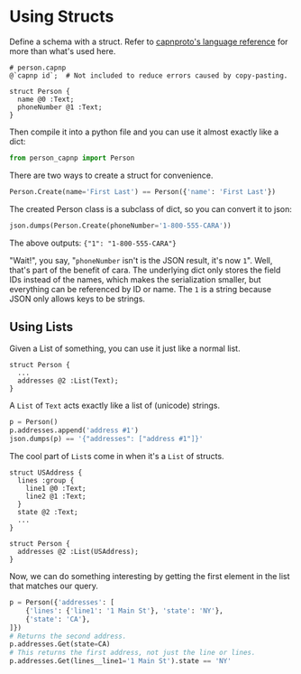 # Using Structs

Define a schema with a struct. Refer to
[capnproto's language reference](http://capnproto.org/language.html) for more
than what's used here.

```capnp
# person.capnp
@`capnp id`;  # Not included to reduce errors caused by copy-pasting.

struct Person {
  name @0 :Text;
  phoneNumber @1 :Text;
}
```

Then compile it into a python file and you can use it almost exactly like a dict:

```python
from person_capnp import Person
```

There are two ways to create a struct for convenience.

```python
Person.Create(name='First Last') == Person({'name': 'First Last'})
```

The created Person class is a subclass of dict, so you can convert it to json:

```python
json.dumps(Person.Create(phoneNumber='1-800-555-CARA'))
```

The above outputs: ``{"1": "1-800-555-CARA"}``

"Wait!", you say, "`phoneNumber` isn't is the JSON result, it's now `1`". Well,
that's part of the benefit of cara. The underlying dict only stores the field
IDs instead of the names, which makes the serialization smaller, but everything
can be referenced by ID or name. The `1` is a string because JSON only allows
keys to be strings.


## Using Lists

Given a List of something, you can use it just like a normal list.

```capnp
struct Person {
  ...
  addresses @2 :List(Text);
}
```
A `List` of `Text` acts exactly like a list of (unicode) strings.

```python
p = Person()
p.addresses.append('address #1')
json.dumps(p) == '{"addresses": ["address #1"]}'
```

The cool part of `List`s come in when it's a `List` of structs.

```capnp
struct USAddress {
  lines :group {
    line1 @0 :Text;
    line2 @1 :Text;
  }
  state @2 :Text;
  ...
}

struct Person {
  addresses @2 :List(USAddress);
}
```

Now, we can do something interesting by getting the first element in the list
that matches our query.

```python
p = Person({'addresses': [
    {'lines': {'line1': '1 Main St'}, 'state': 'NY'},
    {'state': 'CA'},
]})
# Returns the second address.
p.addresses.Get(state=CA)
# This returns the first address, not just the line or lines.
p.addresses.Get(lines__line1='1 Main St').state == 'NY'
```

